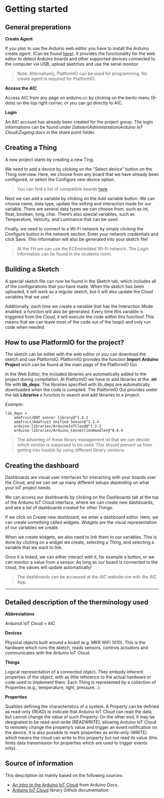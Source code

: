 # Getting started

## General preperations

**Create Agent**

If you plan to use the Arduino web editor you have to install the Arduino create agent. (Can be found [here](https://support.arduino.cc/hc/en-us/articles/360014869820-How-to-install-the-Arduino-Create-Agent)).
It provides the functionality for the web editor to detect Arduino boards and other supported devices connected to the computer via USB, upload sketches and use the serial monitor.
> Note: Alternatively, PlatformIO can be used for programming. No create agent is required for PlatformIO.

**Access the AIC**

Access AIC from any page on arduino.cc by clicking on the bento menu (9-dots) on the top right corner, or you can go directly to AIC.

**Login**

An AIC account has already been created for the project group. The login informations can be found under *Dateien\Administration\Arduino IoT Cloud\Zugang.docx* in the share point folder.

## Creating a Thing
A new project starts by creating a new Ting.

We need to add a device by clicking on the "Select device" button on the Thing overview. Here, we choose from any board that we have already been configured, or select the Configure new device option.
> You can find a list of compatible boards [here](doc-aic-boards.md).

Next we can add a variable by clicking on the Add variable button. We can choose name, data type, update the setting and interaction mode for our variable. There are several data types we can choose from, such as int, float, boolean, long, char. There’s also special variables, such as Temperature, Velocity, and Luminance that can be used.

Finally, we need to connect to a Wi-Fi network by simply clicking the Configure button in the network section. Enter your network credentials and click Save. This information will also be generated into your sketch file!
> At the FH we can use the ECEmbedded Wi-Fi network. The Login information can be found in the students room.

## Building a Sketch

A special sketch file can now be found in the Sketch tab, which includes all of the configurations that you have made. When the sketch has been uploaded, it will work as a regular sketch, but it will also update the Cloud variables that we use!

Additionally, each time we create a variable that has the Interaction Mode enabled, a function will also be generated. Every time this variable is triggered from the Cloud, it will execute the code within this function! This means that we can leave most of the code out of the loop() and only run code when needed.

## How to use PlatformIO for the project?

The sketch can be editet with the web editor or you can download the sketch and use PlatformIO. PlatformIO provides the function **Import Arduino Project** wich can be found at the main page of the PlatformIO Gui.

In the Web Editor, the included libraries are automatically added to the project during compilation. At PlatformIO we have to add libraries at the **.ini** file with **lib_deps**. The libraries specified with lib_deps are automatically downloaded when the code is compiled. The PlatformIO Gui provides under the tab **Libraries** a function to search and add libraries to a project.

*Example:*
```
lib_deps = 
	adafruit/DHT sensor library@^1.4.2
	adafruit/Adafruit Unified Sensor@^1.1.4
	arduino-libraries/ArduinoIoTCloud@^1.2.1
	arduino-libraries/Arduino_ConnectionHandler@^0.6.4
```
> The advanteg of these library management ist that we can decide wihch version is supposed to be used. This should prevent us from getting into trouble by using different library versions.

## Creating the dashboard
Dashboards are visual user interfaces for interacting with your boards over the Cloud, and we can set up many different setups depending on what your IoT project needs.

We can access our dashboards by clicking on the Dashboards tab at the top of the Arduino IoT Cloud interface, where we can create new dashboards, and see a list of dashboards created for other Things.

If we click on Create new dashboard, we enter a dashboard editor. Here, we can create something called widgets. Widgets are the visual representation of our variables we create.

When we create widgets, we also need to link them to our variables. This is done by clicking on a widget we create, selecting a Thing, and selecting a variable that we want to link.

Once it is linked, we can either interact with it, for example a button, or we can monitor a value from a sensor. As long as our board is connected to the cloud, the values will update automatically!
> The dashboards can be accessed at the AIC website ore with the AIC App.
---

## Detailed description of the therminology used

**Abbreviations**

Arduinot IoT Cloud = AIC

**Devices**

Physical objects built around a board (e.g. MKR WiFi 1010). This is the hardware which runs the sketch, reads sensors, controls actuators and communicates with the Arduino IoT Cloud.

**Things**

Logical representation of a connected object. They embody inherent properties of the object, with as little reference to the actual hardware or code used to implement them. Each Thing is represented by a collection of Properties (e.g., temperature, light, pressure...).

**Properties**

Qualities defining the characteristics of a system. A Property can be defined as read-only (READ) to indicate that Arduino IoT Cloud can read the data, but cannot change the value of such Property. On the other end, it may be designated to be read-and-write (READWRITE), allowing Arduino IoT Cloud to remotely change the property’s value and trigger an event notification on the device. It is also possible to mark properties as write-only (WRITE) which means the cloud can write to this property but not read its value (this limits data transmission for properties which are used to trigger events only).

## Source of information
This description ist mainly based on the following sources:

- [An intro to the Arduino IoT Cloud](https://docs.arduino.cc/foundations/starting-guide/arduino-iot-cloud) from Arduino Docs.
- [Arduino IoT Cloud](https://github.com/arduino-libraries/ArduinoIoTCloud) library Github documentation.
